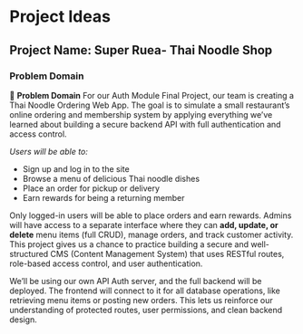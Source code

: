 # Project Ideas

## Project Name: Super Ruea- Thai Noodle Shop

### Problem Domain
🧠 **Problem Domain**
For our Auth Module Final Project, our team is creating a Thai Noodle Ordering Web App. The goal is to simulate a small restaurant’s online ordering and membership system by applying everything we’ve learned about building a secure backend API with full authentication and access control.

*Users will be able to:*
- Sign up and log in to the site
- Browse a menu of delicious Thai noodle dishes
- Place an order for pickup or delivery
- Earn rewards for being a returning member

Only logged-in users will be able to place orders and earn rewards. Admins will have access to a separate interface where they can **add, update, or delete** menu items (full CRUD), manage orders, and track customer activity. This project gives us a chance to practice building a secure and well-structured CMS (Content Management System) that uses RESTful routes, role-based access control, and user authentication.

We’ll be using our own API Auth server, and the full backend will be deployed. The frontend will connect to it for all database operations, like retrieving menu items or posting new orders. This lets us reinforce our understanding of protected routes, user permissions, and clean backend design.



